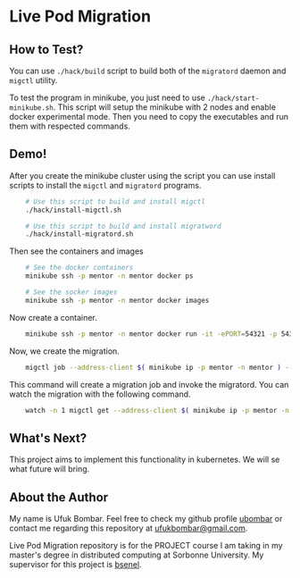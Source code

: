 # Live Pod Migration

## How to Test?

You can use `./hack/build` script to build both of the `migratord` daemon and `migctl` utility. 

To test the program in minikube, you just need to use `./hack/start-minikube.sh`. This script will setup the minikube with 2 nodes and enable docker experimental mode. Then you need to copy the executables and run them with respected commands.

## Demo!
After you create the minikube cluster using the script you can use install scripts to install the `migctl` and `migratord` programs.

```bash
    # Use this script to build and install migctl
    ./hack/install-migctl.sh

    # Use this script to build and install migratword
    ./hack/install-migratord.sh
```

Then see the containers and images

```bash
    # See the docker containers
    minikube ssh -p mentor -n mentor docker ps

    # See the socker images
    minikube ssh -p mentor -n mentor docker images
```

Now create a container.

```bash
    minikube ssh -p mentor -n mentor docker run -it -ePORT=54321 -p 54321:54321 drosenbauer/docker-counter:latest
```

Now, we create the migration.

```bash
    migctl job --address-client $( minikube ip -p mentor -n mentor ) --address-server $( minikube ip -p mentor -n mentor-m02 ) --port-client 4545 --port-server 4545 --key $( minikube ssh-key -p mentor -n mentor-m02 ) container_id
```

This command will create a migration job and invoke the migratord. You can watch the migration with the following command.

```bash
    watch -n 1 migctl get --address-client $( minikube ip -p mentor -n mentor ) --address-server $( minikube ip -p mentor -n mentor-m02 ) --port-client 4545 --port-server 4545 migration_id
```

## What's Next?

This project aims to implement this functionality in kubernetes. We will se what future will bring.

## About the Author
My name is Ufuk Bombar. Feel free to check my github profile [ubombar](https://github.com/ubombar) or contact me regarding this repository at ufukbombar@gmail.com. 

Live Pod Migration repository is for the PROJECT course I am taking in my master's degree in distributed computing at Sorbonne University. My supervisor for this project is [bsenel](https://github.com/bsenel).